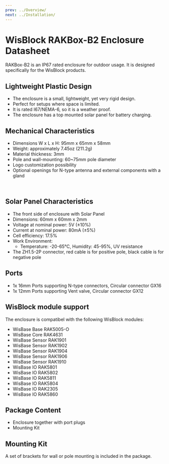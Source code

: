 ```yaml
---
prev: ../Overview/
next: ../Installation/
---
```

# WisBlock RAKBox-B2 Enclosure Datasheet

RAKBox-B2 is an IP67 rated enclosure for outdoor usage. It is designed specifically for the WisBlock products.

## Lightweight Plastic Design

- The enclosure is a small, lightweight, yet very rigid design.
- Perfect for setups where space is limited.
- It is rated I67/NEMA-6, so it is a weather proof.
- The enclosure has a top mounted solar panel for battery charging.

<rk-img
  src="/assets/images/accessories/rakbox-b2/datasheet/overview.png"
  width="40%"
  caption="RAKBox-B2 Enclosure Overview"
/>

## Mechanical Characteristics

- Dimensions W x L x H: 95mm x 65mm x 58mm
- Weight: approximately 7.45oz (211.2g)
- Material thickness: 3mm
- Pole and wall-mounting: 60~75mm pole diameter
- Logo customization possibility
- Optional openings for N-type antenna and external components with a gland

<br>

<rk-img
  src="/assets/images/accessories/rakbox-b2/datasheet/enclosure.png"
  width="30%"
  caption="RAKbox B2 Enclosure"
/>


## Solar Panel Characteristics

- The front side of enclosure with Solar Panel
- Dimensions: 60mm x 60mm x 2mm
- Voltage at nominal power: 5V (±10%)
- Current at nominal power: 80mA (±5%)
- Cell efficiency: 17.5%
- Work Environment:
  - Temperature: -20-65°C, Humidity: 45-95%, UV resistance
- The ZH1.5-2P connector, red cable is for positive pole, black cable is for negative pole

<rk-img
  src="/assets/images/accessories/rakbox-b2/datasheet/connector.png"
  width="30%"
  caption="Solar Panel Connector "
/>



## Ports

- 1x 16mm Ports supporting N-type connectors, Circular connector GX16
- 1x 12mm Ports supporting Vent valve, Circular connector GX12

## WisBlock module support

The enclosure is compatibel with the following WisBlock modules:

- WisBase Base RAK5005-O
- WisBase Core RAK4631
- WisBase Sensor RAK1901
- WisBase Sensor RAK1902
- WisBase Sensor RAK1904
- WisBase Sensor RAK1906
- WisBase Sensor RAK1910
- WisBase IO RAK5801
- WisBase IO RAK5802
- WisBase IO RAK5811
- WisBase IO RAK5804
- WisBase IO RAK2305
- WisBase IO RAK5860

## Package Content

- Enclosure together with port plugs
- Mounting Kit

## Mounting Kit

A set of brackets for wall or pole mounting is included in the package.

<rk-img
  src="/assets/images/accessories/rakbox-b2/datasheet/mounting-kit.png"
  width="80%"
  caption="Mounting Kit"
/>
